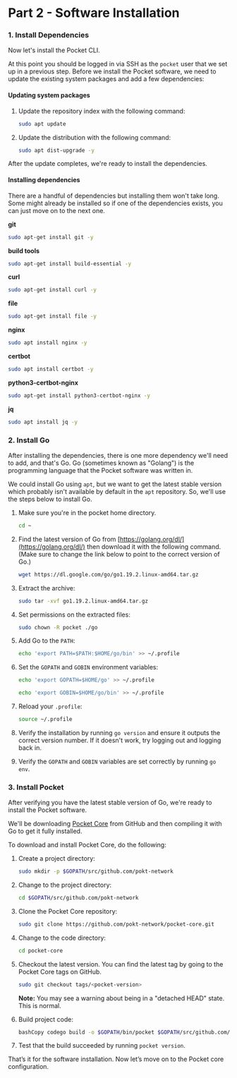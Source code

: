 # Part 2 - Software Installation

### 1. Install Dependencies

Now let's install the Pocket CLI.

At this point you should be logged in via SSH as the `pocket` user that we set up in a previous step. Before we install the Pocket software, we need to update the existing system packages and add a few dependencies:&#x20;

#### Updating system packages

1.  Update the repository index with the following command:

    ```bash
    sudo apt update
    ```
2.  Update the distribution with the following command:

    ```bash
    sudo apt dist-upgrade -y
    ```

After the update completes, we're ready to install the dependencies.

#### Installing dependencies

There are a handful of dependencies but installing them won't take long. Some might already be installed so if one of the dependencies exists, you can just move on to the next one.

**git**

```bash
sudo apt-get install git -y
```

**build tools**

```bash
sudo apt-get install build-essential -y
```

**curl**

```bash
sudo apt-get install curl -y
```

**file**

```bash
sudo apt-get install file -y
```

**nginx**

```bash
sudo apt install nginx -y
```

**certbot**

```bash
sudo apt install certbot -y
```

**python3-certbot-nginx**

```bash
sudo apt-get install python3-certbot-nginx -y
```

**jq**

```bash
sudo apt install jq -y
```

### 2. Install Go

After installing the dependencies, there is one more dependency we'll need to add, and that's Go. Go (sometimes known as "Golang") is the programming language that the Pocket software was written in.

We could install Go using `apt`, but we want to get the latest stable version which probably isn't available by default in the `apt` repository. So, we'll use the steps below to install Go.

1.  Make sure you're in the pocket home directory.

    ```bash
    cd ~
    ```
2.  Find the latest version of Go from [https://golang.org/dl/](https://golang.org/dl/) then download it with the following command. (Make sure to change the link below to point to the correct version of Go.)

    ```bash
    wget https://dl.google.com/go/go1.19.2.linux-amd64.tar.gz
    ```
3.  Extract the archive:

    ```bash
    sudo tar -xvf go1.19.2.linux-amd64.tar.gz
    ```
4.  Set permissions on the extracted files:

    ```bash
    sudo chown -R pocket ./go
    ```
5.  Add Go to the `PATH`:

    ```bash
    echo 'export PATH=$PATH:$HOME/go/bin' >> ~/.profile
    ```
6.  Set the `GOPATH` and `GOBIN` environment variables:

    ```bash
    echo 'export GOPATH=$HOME/go' >> ~/.profile
    ```

    ```bash
    echo 'export GOBIN=$HOME/go/bin' >> ~/.profile
    ```
7.  Reload your `.profile`:

    ```bash
    source ~/.profile
    ```
8. Verify the installation by running `go version` and ensure it outputs the correct version number. If it doesn't work, try logging out and logging back in.
9. Verify the `GOPATH` and `GOBIN` variables are set correctly by running `go env`.

### 3. Install Pocket

After verifying you have the latest stable version of Go, we're ready to install the Pocket software.

We'll be downloading [Pocket Core](https://github.com/pokt-network/pocket-core/) from GitHub and then compiling it with Go to get it fully installed.

To download and install Pocket Core, do the following:

1.  Create a project directory:

    ```bash
    sudo mkdir -p $GOPATH/src/github.com/pokt-network
    ```
2.  Change to the project directory:

    ```bash
    cd $GOPATH/src/github.com/pokt-network
    ```
3.  Clone the Pocket Core repository:

    ```bash
    sudo git clone https://github.com/pokt-network/pocket-core.git
    ```
4.  Change to the code directory:

    ```bash
    cd pocket-core
    ```
5.  Checkout the latest version. You can find the latest tag by going to the Pocket Core tags on GitHub.

    ```bash
    sudo git checkout tags/<pocket-version>
    ```

    **Note:** You may see a warning about being in a "detached HEAD" state. This is normal.
6.  Build project code:

    ```bash
    bashCopy codego build -o $GOPATH/bin/pocket $GOPATH/src/github.com/pokt-network/pocket-core/app/cmd/pocket_core/main.go
    ```
7. Test that the build succeeded by running `pocket version`.

That’s it for the software installation. Now let’s move on to the Pocket core configuration.

